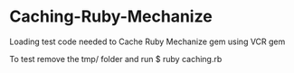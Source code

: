 Caching-Ruby-Mechanize
======================

Loading test code needed to Cache Ruby Mechanize gem using VCR gem

To test remove the tmp/ folder and run $ ruby caching.rb
